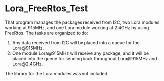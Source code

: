 # Lora_FreeRtos_Test


That program manages the packages received from I2C, two Lora modules working at 915MHz, and one Lora module working at 2.4GHz by using FreeRtos. 
The tasks are organized to do:

1) Any data received from I2C will be placed into a queue for the Lora@915MHz.
2) One module Lora@915MHz will receive any package, and it will be placed into the queue for sending back throughout Lora@915MHz and Lora@2.4GHz.

The library for the Lora modules was not included. 
